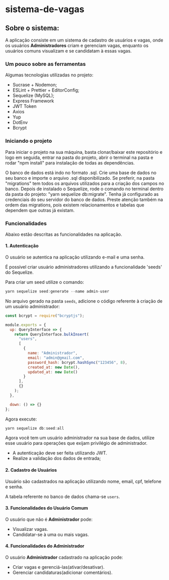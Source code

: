 # sistema-de-vagas

## Sobre o sistema:

A aplicação consiste em um sistema de cadastro de usuários e vagas, onde os usuários **Administradores** criam e gerenciam vagas, enquanto os usuários comuns visualizam e se candidatam à essas vagas.


### Um pouco sobre as ferramentas

Algumas tecnologias utilizadas no projeto: 

- Sucrase + Nodemon;
- ESLint + Prettier + EditorConfig;
- Sequelize (MySQL);
- Express Framework
- JWT Token
- Axios 
- Yup
- DotEnv
- Bcrypt

### Iniciando o projeto

Para iniciar o projeto na sua máquina, basta clonar/baixar este repositório e logo em seguida, entrar na pasta do projeto, abrir o terminal na pasta e rodar "npm install" para instalação de todas as dependências. 

O banco de dados está indo no formato .sql. Crie uma base de dados no seu banco e importe o arquivo .sql disponibilizado. 
Se preferir, na pasta "migrations" tem todos os arquivos utilizados para a criação dos campos no banco. 
Depois de instalado o Sequelize, rode o comando no terminal dentro da pasta do projeto: "yarn sequelize db:migrate". Tenha já configurado as credenciais do seu servidor do banco de dados. Preste atenção também na ordem das migrations, pois existem relacionamentos e tabelas que dependem que outras já existam.

### Funcionalidades

Abaixo estão descritas as funcionalidades na aplicação.

#### 1. Autenticação

O usuário se autentica na aplicação utilizando e-mail e uma senha.

É possível criar usuário administradores utilizando a funcionalidade 'seeds' do Sequelize.

Para criar um seed utilize o comando:

```js
yarn sequelize seed:generate --name admin-user
```

No arquivo gerado na pasta `seeds`, adicione o código referente à criação de um usuário administrador:

```js
const bcrypt = require("bcryptjs");

module.exports = {
  up: QueryInterface => {
    return QueryInterface.bulkInsert(
      "users",
      [
        {
          name: "Administrador",
          email: "admin@gmail.com",
          password_hash: bcrypt.hashSync("123456", 8),
          created_at: new Date(),
          updated_at: new Date()
        }
      ],
      {}
    );
  },

  down: () => {}
};
```

Agora execute:

```js
yarn sequelize db:seed:all
```

Agora você tem um usuário administrador na sua base de dados, utilize esse usuário para operações que exijam privilégio de administrador.

- A autenticação deve ser feita utilizando JWT.
- Realize a validação dos dados de entrada;

#### 2. Cadastro de Usuários

 Usuário são cadastrados na aplicação utilizando nome, email, cpf, telefone e senha.

A tabela referente no banco de dados chama-se `users`.

#### 3. Funcionalidades do Usuário Comum 

O usuário que não é **Administrador** pode: 

- Visualizar vagas.
- Candidatar-se à uma ou mais vagas.

#### 4. Funcionalidades do Administrador

O usuário **Administrador** cadastrado na aplicação pode: 

- Criar vagas e gerenciá-las(ativar/desativar).
- Gerenciar candidaturas(adicionar comentários).
